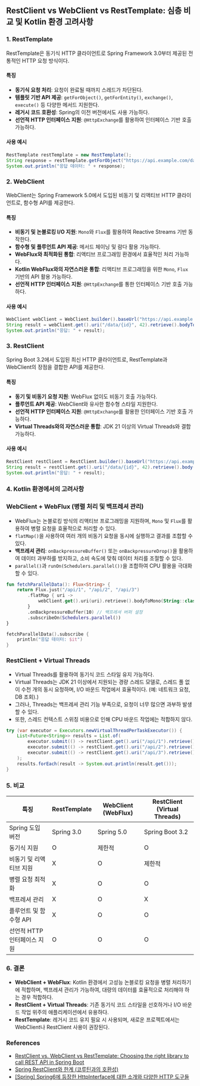 ## RestClient vs WebClient vs RestTemplate: 심층 비교 및 Kotlin 환경 고려사항

### 1. RestTemplate

RestTemplate은 동기식 HTTP 클라이언트로 Spring Framework 3.0부터 제공된 전통적인 HTTP 요청 방식이다.

#### 특징

- **동기식 요청 처리**: 요청이 완료될 때까지 스레드가 차단된다.
- **템플릿 기반 API 제공**: `getForObject()`, `getForEntity()`, `exchange()`, `execute()` 등 다양한 메서드 지원한다.
- **레거시 코드 호환성**: Spring의 이전 버전에서도 사용 가능하다.
- **선언적 HTTP 인터페이스 지원**: `@HttpExchange`를 활용하여 인터페이스 기반 호출 가능하다.

#### 사용 예시

```java
RestTemplate restTemplate = new RestTemplate();
String response = restTemplate.getForObject("https://api.example.com/data/{id}", String.class, 42);
System.out.println("응답 데이터: " + response);
```

### 2. WebClient

WebClient는 Spring Framework 5.0에서 도입된 비동기 및 리액티브 HTTP 클라이언트로, 함수형 API를 제공한다.

#### 특징

- **비동기 및 논블로킹 I/O 지원**: `Mono`와 `Flux`를 활용하여 Reactive Streams 기반 동작한다.
- **함수형 및 플루언트 API 제공**: 메서드 체이닝 및 람다 활용 가능하다.
- **WebFlux와 최적화된 통합**: 리액티브 프로그래밍 환경에서 효율적인 처리 가능하다.
- **Kotlin WebFlux와의 자연스러운 통합**: 리액티브 프로그래밍을 위한 `Mono`, `Flux` 기반의 API 활용 가능하다.
- **선언적 HTTP 인터페이스 지원**: `@HttpExchange`를 통한 인터페이스 기반 호출 가능하다.

#### 사용 예시

```java
WebClient webClient = WebClient.builder().baseUrl("https://api.example.com").build();
String result = webClient.get().uri("/data/{id}", 42).retrieve().bodyToMono(String.class).block();
System.out.println("응답: " + result);
```

### 3. RestClient

Spring Boot 3.2에서 도입된 최신 HTTP 클라이언트로, RestTemplate과 WebClient의 장점을 결합한 API를 제공한다.

#### 특징

- **동기 및 비동기 요청 지원**: WebFlux 없이도 비동기 호출 가능하다.
- **플루언트 API 제공**: WebClient와 유사한 함수형 스타일 지원한다.
- **선언적 HTTP 인터페이스 지원**: `@HttpExchange`를 활용한 인터페이스 기반 호출 가능하다.
- **Virtual Threads와의 자연스러운 통합**: JDK 21 이상의 Virtual Threads와 결합 가능하다.

#### 사용 예시

```java
RestClient restClient = RestClient.builder().baseUrl("https://api.example.com").build();
String result = restClient.get().uri("/data/{id}", 42).retrieve().body(String.class);
System.out.println("응답: " + result);
```

### 4. Kotlin 환경에서의 고려사항

### WebClient + WebFlux (병렬 처리 및 백프레셔 관리)

- WebFlux는 논블로킹 방식의 리액티브 프로그래밍을 지원하며, `Mono` 및 `Flux`를 활용하여 병렬 요청을 효율적으로 처리할 수 있다.
- `flatMap()`을 사용하여 여러 개의 비동기 요청을 동시에 실행하고 결과를 조합할 수 있다.
- **백프레셔 관리**: `onBackpressureBuffer()` 또는 `onBackpressureDrop()`을 활용하여 데이터 과부하를 방지하고, 소비 속도에 맞춰 데이터 처리를 조절할 수 있다.
- `parallel()`과 `runOn(Schedulers.parallel())`을 조합하여 CPU 활용을 극대화할 수 있다.

```kotlin
fun fetchParallelData(): Flux<String> {
    return Flux.just("/api/1", "/api/2", "/api/3")
        .flatMap { uri ->
            webClient.get().uri(uri).retrieve().bodyToMono(String::class.java)
        }
        .onBackpressureBuffer(10) // 백프레셔 버퍼 설정
        .subscribeOn(Schedulers.parallel())
}

fetchParallelData().subscribe {
    println("응답 데이터: $it")
}
```

### RestClient + Virtual Threads

- Virtual Threads를 활용하여 동기식 코드 스타일 유지 가능하다.
- Virtual Threads는 JDK 21 이상에서 지원되는 경량 스레드 모델로, 스레드 풀 없이 수천 개의 동시 요청하며, I/O 바운드 작업에서 효율적이다. (예: 네트워크 요청, DB 조회).)
- 그러나, Threads는 백프레셔 관리 기능 부족으로, 요청이 너무 많으면 과부하 발생할 수 있다.
- 또한, 스레드 컨텍스트 스위칭 비용으로 인해 CPU 바운드 작업에는 적합하지 않다.

```java
try (var executor = Executors.newVirtualThreadPerTaskExecutor()) {
    List<Future<String>> results = List.of(
        executor.submit(() -> restClient.get().uri("/api/1").retrieve().body(String.class)),
        executor.submit(() -> restClient.get().uri("/api/2").retrieve().body(String.class)),
        executor.submit(() -> restClient.get().uri("/api/3").retrieve().body(String.class))
    );
    results.forEach(result -> System.out.println(result.get()));
}
```

### 5. 비교

| 특징                | RestTemplate | WebClient (WebFlux) | RestClient (Virtual Threads) |
| ----------------- | ------------ | ------------------- | ---------------------------- |
| Spring 도입 버전      | Spring 3.0   | Spring 5.0          | Spring Boot 3.2              |
| 동기식 지원            | O            | 제한적                 | O                            |
| 비동기 및 리액티브 지원     | X            | O                   | 제한적                          |
| 병렬 요청 최적화         | X            | O                   | O                            |
| 백프레셔 관리           | X            | O                   | X                            |
| 플루언트 및 함수형 API    | X            | O                   | O                            |
| 선언적 HTTP 인터페이스 지원 | O            | O                   | O                            |

### 6. 결론

- **WebClient + WebFlux**: Kotlin 환경에서 고성능 논블로킹 요청을 병렬 처리하기에 적합하며, 백프레셔 관리가 가능하여, 대량의 데이터를 효율적으로 처리해야 하는 경우 적합하다.
- **RestClient + Virtual Threads**: 기존 동기식 코드 스타일을 선호하거나 I/O 바운드 작업 위주의 애플리케이션에서 유용하다.
- **RestTemplate**: 레거시 코드 유지 필요 시 사용되며, 새로운 프로젝트에서는 WebClient나 RestClient 사용이 권장된다.

### References
- [RestClient vs. WebClient vs RestTemplate: Choosing the right library to call REST API in Spring ‌Boot](https://digma.ai/restclient-vs-webclient-vs-resttemplate/)
- [Spring RestClient와 한계 (코루틴과의 호환성)](https://hui0221.tistory.com/12)
- [[Spring] Spring6에 등장한 HttpInterface에 대한 소개와 다양한 HTTP 도구들](https://mangkyu.tistory.com/291)
